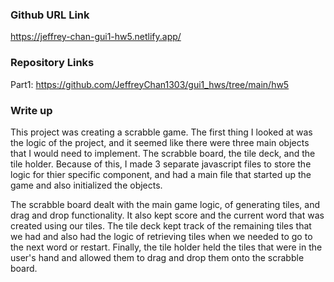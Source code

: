 ### Github URL Link
https://jeffrey-chan-gui1-hw5.netlify.app/

### Repository Links
Part1: https://github.com/JeffreyChan1303/gui1_hws/tree/main/hw5


### Write up
This project was creating a scrabble game. The first thing I looked at was the 
logic of the project, and it seemed like there were three main objects that 
I would need to implement. The scrabble board, the tile deck, and the tile holder.
Because of this, I made 3 separate javascript files to store the logic for thier specific 
component, and had a main file that started up the game and also initialized the 
objects. 

The scrabble board dealt with the main game logic, of generating tiles, and drag and
drop functionality. It also kept score and the current word that was created using our tiles.
The tile deck kept track of the remaining tiles that we had and also had the logic of retrieving
tiles when we needed to go to the next word or restart. Finally, the tile holder held the tiles
that were in the user's hand and allowed them to drag and drop them onto the scrabble board.

